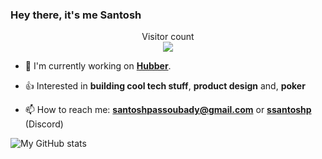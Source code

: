 ### Hey there, it's me Santosh

<p align="center"> 
  Visitor count<br>
  <img src="https://profile-counter.glitch.me/ssantoshp/count.svg" />
</p>


- 🍉 I'm currently working on **[Hubber](https://www.tryhubber.com/)**.

- 👍 Interested in **building cool tech stuff**, **product design** and, **poker**

- 📫 How to reach me: **santoshpassoubady@gmail.com** or **[ssantoshp](https://discord.com/users/759478394865057874)** (Discord)
  
![My GitHub stats](https://github-readme-stats.vercel.app/api?username=ssantoshp&count_private=true)



